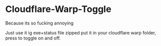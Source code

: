 # Cloudflare-Warp-Toggle
Because its so fucking annoying

Just use it ig
exe+status file zipped
put it in your cloudflare warp folder, press to toggle on and off.
